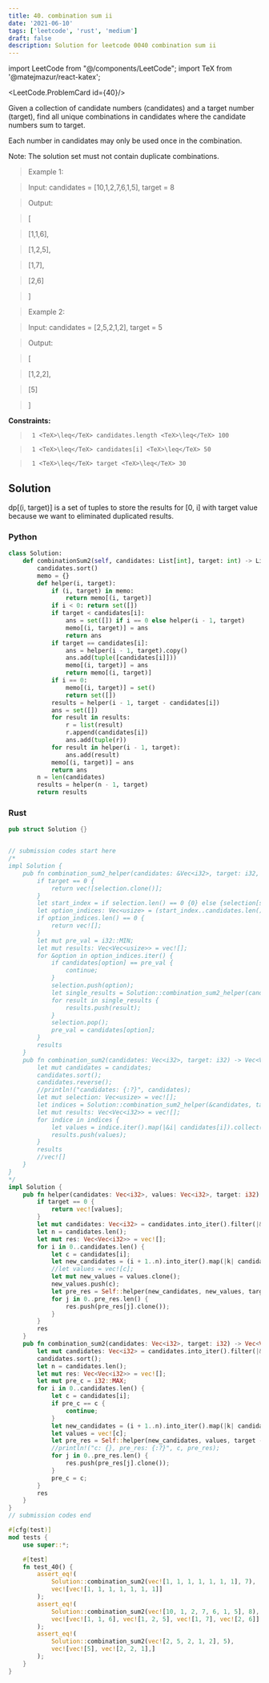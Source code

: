 ```yaml
---
title: 40. combination sum ii
date: '2021-06-10'
tags: ['leetcode', 'rust', 'medium']
draft: false
description: Solution for leetcode 0040 combination sum ii
---
```

import LeetCode from "@/components/LeetCode";
import TeX from '@matejmazur/react-katex';

<LeetCode.ProblemCard id={40}/>
 

  Given a collection of candidate numbers (candidates) and a target number (target), find all unique combinations in candidates where the candidate numbers sum to target.

  Each number in candidates may only be used once in the combination.

  Note: The solution set must not contain duplicate combinations.

   

 >   Example 1:

  

 >   Input: candidates <TeX>=</TeX> [10,1,2,7,6,1,5], target <TeX>=</TeX> 8

 >   Output: 

 >   [

 >   [1,1,6],

 >   [1,2,5],

 >   [1,7],

 >   [2,6]

 >   ]

  

 >   Example 2:

  

 >   Input: candidates <TeX>=</TeX> [2,5,2,1,2], target <TeX>=</TeX> 5

 >   Output: 

 >   [

 >   [1,2,2],

 >   [5]

 >   ]

  

   

  **Constraints:**

  

 >   	1 <TeX>\leq</TeX> candidates.length <TeX>\leq</TeX> 100

 >   	1 <TeX>\leq</TeX> candidates[i] <TeX>\leq</TeX> 50

 >   	1 <TeX>\leq</TeX> target <TeX>\leq</TeX> 30


## Solution
dp[(i, target)] is a set of tuples to store the results for [0, i] with target value because we want to eliminated duplicated results.  
### Python
```python
class Solution:
    def combinationSum2(self, candidates: List[int], target: int) -> List[List[int]]:
        candidates.sort()
        memo = {}
        def helper(i, target):
            if (i, target) in memo:
                return memo[(i, target)]
            if i < 0: return set([])
            if target < candidates[i]:
                ans = set([]) if i == 0 else helper(i - 1, target)
                memo[(i, target)] = ans
                return ans
            if target == candidates[i]:
                ans = helper(i - 1, target).copy()
                ans.add(tuple([candidates[i]]))
                memo[(i, target)] = ans
                return memo[(i, target)]
            if i == 0:
                memo[(i, target)] = set()
                return set([])
            results = helper(i - 1, target - candidates[i])
            ans = set([])
            for result in results:
                r = list(result)
                r.append(candidates[i])
                ans.add(tuple(r))
            for result in helper(i - 1, target):
                ans.add(result)
            memo[(i, target)] = ans
            return ans
        n = len(candidates)
        results = helper(n - 1, target)
        return results
```
### Rust
```rust
pub struct Solution {}


// submission codes start here
/*
impl Solution {
    pub fn combination_sum2_helper(candidates: &Vec<i32>, target: i32, selection: &mut Vec<usize>) -> Vec<Vec<usize>> {
        if target == 0 {
            return vec![selection.clone()];
        }
        let start_index = if selection.len() == 0 {0} else {selection[selection.len() - 1] + 1};
        let option_indices: Vec<usize> = (start_index..candidates.len()).into_iter().filter(|i| candidates[*i] <= target).collect();
        if option_indices.len() == 0 {
            return vec![];
        }
        let mut pre_val = i32::MIN;
        let mut results: Vec<Vec<usize>> = vec![];
        for &option in option_indices.iter() {
            if candidates[option] == pre_val {
                continue;
            }
            selection.push(option);
            let single_results = Solution::combination_sum2_helper(candidates, target - candidates[option], selection);
            for result in single_results {
                results.push(result);
            }
            selection.pop();
            pre_val = candidates[option];
        }
        results
    }
    pub fn combination_sum2(candidates: Vec<i32>, target: i32) -> Vec<Vec<i32>> {
        let mut candidates = candidates;
        candidates.sort();
        candidates.reverse();
        //println!("candidates: {:?}", candidates);
        let mut selection: Vec<usize> = vec![];
        let indices = Solution::combination_sum2_helper(&candidates, target, &mut selection);
        let mut results: Vec<Vec<i32>> = vec![];
        for indice in indices {
            let values = indice.iter().map(|&i| candidates[i]).collect();
            results.push(values);
        }
        results
        //vec![]
    }
}
*/
impl Solution {
    pub fn helper(candidates: Vec<i32>, values: Vec<i32>, target: i32) -> Vec<Vec<i32>> {
        if target == 0 {
            return vec![values];
        }
        let mut candidates: Vec<i32> = candidates.into_iter().filter(|&c| c <= target).collect::<Vec<_>>();
        let n = candidates.len();
        let mut res: Vec<Vec<i32>> = vec![];
        for i in 0..candidates.len() {
            let c = candidates[i];
            let new_candidates = (i + 1..n).into_iter().map(|k| candidates[k]).collect::<Vec<_>>();
            //let values = vec![c];
            let mut new_values = values.clone();
            new_values.push(c);
            let pre_res = Self::helper(new_candidates, new_values, target - c);
            for j in 0..pre_res.len() {
                res.push(pre_res[j].clone());
            }            
        }
        res
    }
    pub fn combination_sum2(candidates: Vec<i32>, target: i32) -> Vec<Vec<i32>> {
        let mut candidates: Vec<i32> = candidates.into_iter().filter(|&c| c <= target).collect::<Vec<_>>();
        candidates.sort();
        let n = candidates.len();
        let mut res: Vec<Vec<i32>> = vec![];
        let mut pre_c = i32::MAX;
        for i in 0..candidates.len() {
            let c = candidates[i];
            if pre_c == c {
                continue;
            }
            let new_candidates = (i + 1..n).into_iter().map(|k| candidates[k]).collect::<Vec<_>>();
            let values = vec![c];
            let pre_res = Self::helper(new_candidates, values, target - c);
            //println!("c: {}, pre_res: {:?}", c, pre_res);
            for j in 0..pre_res.len() {
                res.push(pre_res[j].clone());
            }
            pre_c = c;
        }
        res
    }
}
// submission codes end

#[cfg(test)]
mod tests {
    use super::*;

    #[test]
    fn test_40() {
        assert_eq!(
            Solution::combination_sum2(vec![1, 1, 1, 1, 1, 1, 1], 7),
            vec![vec![1, 1, 1, 1, 1, 1, 1]]
        );
        assert_eq!(
            Solution::combination_sum2(vec![10, 1, 2, 7, 6, 1, 5], 8),
            vec![vec![1, 1, 6], vec![1, 2, 5], vec![1, 7], vec![2, 6]]
        );
        assert_eq!(
            Solution::combination_sum2(vec![2, 5, 2, 1, 2], 5),
            vec![vec![5], vec![2, 2, 1],]
        );
    }
}

```
